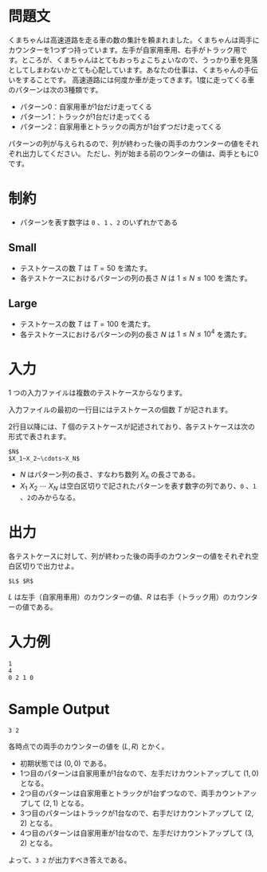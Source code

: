 # 問題文


くまちゃんは高速道路を走る車の数の集計を頼まれました。くまちゃんは両手にカウンターを1つずつ持っています。左手が自家用車用、右手がトラック用です。ところが、くまちゃんはとてもおっちょこちょいなので、うっかり車を見落としてしまわないかとても心配しています。あなたの仕事は、くまちゃんの手伝いをすることです。
高速道路には何度か車が走ってきます。1度に走ってくる車のパターンは次の3種類です。


- パターン0：自家用車が1台だけ走ってくる
- パターン1：トラックが1台だけ走ってくる
- パターン2：自家用車とトラックの両方が1台ずつだけ走ってくる

パターンの列が与えられるので、列が終わった後の両手のカウンターの値をそれぞれ出力してください。
ただし、列が始まる前のウンターの値は、両手ともに0です。

# 制約


- パターンを表す数字は `0` 、`1` 、`2` のいずれかである

## Small
- テストケースの数 $T$ は $T = 50$ を満たす。
- 各テストケースにおけるパターンの列の長さ $N$ は $1 \leq N \leq 100$ を満たす。

## Large
- テストケースの数 $T$ は $T = 100$ を満たす。
- 各テストケースにおけるパターンの列の長さ $N$ は $1 \leq N \leq 10^4$ を満たす。

# 入力

1 つの入力ファイルは複数のテストケースからなります。

入力ファイルの最初の一行目にはテストケースの個数 $T$ が記されます。

2行目以降には、$T$ 個のテストケースが記述されており、各テストケースは次の形式で表されます。

```
$N$
$X_1~X_2~\cdots~X_N$
```

- $N$ はパターン列の長さ、すなわち数列 $X_n$ の長さである。
- $X_1~X_2~\cdots~X_N$ は空白区切りで記されたパターンを表す数字の列であり、`0` 、`1` 、`2`のみからなる。


# 出力

各テストケースに対して、列が終わった後の両手のカウンターの値をそれぞれ空白区切りで出力せよ。

```
$L$ $R$

```

$L$ は左手（自家用車用）のカウンターの値、$R$ は右手（トラック用）のカウンターの値である。

# 入力例


```
1
4
0 2 1 0
```

# Sample Output

```
3 2
```

各時点での両手のカウンターの値を $(L, R)$ とかく。

- 初期状態では $(0, 0)$ である。
- 1つ目のパターンは自家用車が1台なので、左手だけカウントアップして $(1, 0)$ となる。
- 2つ目のパターンは自家用車とトラックが1台ずつなので、両手カウントアップして $(2, 1)$ となる。
- 3つ目のパターンはトラックが1台なので、右手だけカウントアップして $(2, 2)$ となる。
- 4つ目のパターンは自家用車が1台なので、左手だけカウントアップして $(3, 2)$ となる。

よって、`3 2`  が出力すべき答えである。
